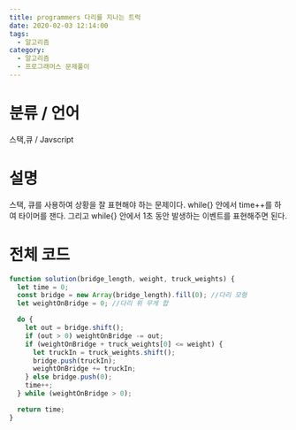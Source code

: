 ```yaml
---
title: programmers 다리를 지나는 트럭
date: 2020-02-03 12:14:00
tags:
  - 알고리즘
category:
  - 알고리즘
  - 프로그래머스 문제풀이
---
```


# 분류 / 언어

스택,큐 / Javscript

# 설명

스택, 큐를 사용하여 상황을 잘 표현해야 하는 문제이다.
while{} 안에서 time++를 하여 타이머를 잰다.
그리고 while{} 안에서 1초 동안 발생하는 이벤트를 표현해주면 된다.

# 전체 코드

```javascript
function solution(bridge_length, weight, truck_weights) {
  let time = 0;
  const bridge = new Array(bridge_length).fill(0); //다리 모형
  let weightOnBridge = 0; //다리 위 무게 합

  do {
    let out = bridge.shift();
    if (out > 0) weightOnBridge -= out;
    if (weightOnBridge + truck_weights[0] <= weight) {
      let truckIn = truck_weights.shift();
      bridge.push(truckIn);
      weightOnBridge += truckIn;
    } else bridge.push(0);
    time++;
  } while (weightOnBridge > 0);

  return time;
}
```